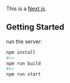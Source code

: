 This is a [Next.js](https://nextjs.org).

## Getting Started

run the server:

```bash
npm install
#=>
npm run build
#=>
npm run start
```
